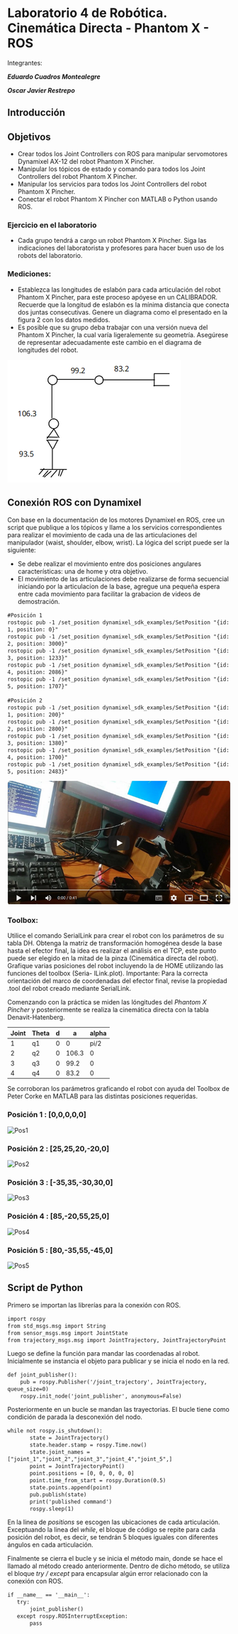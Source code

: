# Laboratorio 4 de Robótica. Cinemática Directa - Phantom X - ROS
Integrantes:

***Eduardo Cuadros Montealegre***

***Oscar Javier Restrepo***


## Introducción

## Objetivos
- Crear todos los Joint Controllers con ROS para manipular servomotores Dynamixel AX-12 del robot Phantom
X Pincher.
- Manipular los tópicos de estado y comando para todos los Joint Controllers del robot Phantom X Pincher.
- Manipular los servicios para todos los Joint Controllers del robot Phantom X Pincher.
- Conectar el robot Phantom X Pincher con MATLAB o Python usando ROS.

### Ejercicio en el laboratorio
- Cada grupo tendrá a cargo un robot Phantom X Pincher. Siga las indicaciones del laboratorista y profesores
para hacer buen uso de los robots del laboratorio.

### Mediciones:
- Establezca las longitudes de eslabón para cada articulación del robot Phantom X Pincher, para este proceso
apóyese en un CALIBRADOR. Recuerde que la longitud de eslabón es la mı́nima distancia que conecta dos
juntas consecutivas. Genere un diagrama como el presentado en la figura 2 con los datos medidos.
- Es posible que su grupo deba trabajar con una versión nueva del Phantom X Pincher, la cual varı́a ligeralemente su geometrı́a. Asegúrese de representar adecuadamente este cambio en el diagrama de longitudes del robot.

![image](https://github.com/EdoCuadros/Lab4/blob/main/images/DH1.png)

## Conexión ROS con Dynamixel
Con base en la documentación de los motores Dynamixel en ROS, cree un script que publique a los tópicos
y llame a los servicios correspondientes para realizar el movimiento de cada una de las articulaciones del
manipulador (waist, shoulder, elbow, wrist). La lógica del script puede ser la siguiente:
- Se debe realizar el movimiento entre dos posiciones angulares caracterı́sticas: una de home y otra objetivo.
- El movimiento de las articulaciones debe realizarse de forma secuencial iniciando por la articulacion de
la base, agregue una pequeña espera entre cada movimiento para facilitar la grabacion de videos de
demostración.

```
#Posición 1
rostopic pub -1 /set_position dynamixel_sdk_examples/SetPosition "{id: 1, position: 0}"
rostopic pub -1 /set_position dynamixel_sdk_examples/SetPosition "{id: 2, position: 3000}"
rostopic pub -1 /set_position dynamixel_sdk_examples/SetPosition "{id: 3, position: 1233}"
rostopic pub -1 /set_position dynamixel_sdk_examples/SetPosition "{id: 4, position: 2086}"
rostopic pub -1 /set_position dynamixel_sdk_examples/SetPosition "{id: 5, position: 1707}"

#Posición 2
rostopic pub -1 /set_position dynamixel_sdk_examples/SetPosition "{id: 1, position: 200}"
rostopic pub -1 /set_position dynamixel_sdk_examples/SetPosition "{id: 2, position: 2800}"
rostopic pub -1 /set_position dynamixel_sdk_examples/SetPosition "{id: 3, position: 1380}"
rostopic pub -1 /set_position dynamixel_sdk_examples/SetPosition "{id: 4, position: 1700}"
rostopic pub -1 /set_position dynamixel_sdk_examples/SetPosition "{id: 5, position: 2483}"

```
[![Mirar el video](https://github.com/EdoCuadros/Lab4/blob/main/images/ros1.png)](https://youtu.be/--UTZC1VN2I)
### Toolbox:
Utilice el comando SerialLink para crear el robot con los parámetros de su tabla DH.
Obtenga la matriz de transformación homogénea desde la base hasta el efector final, la idea es realizar el
análisis en el TCP, este punto puede ser elegido en la mitad de la pinza (Cinemática directa del robot).
Grafique varias posiciones del robot incluyendo la de HOME utilizando las funciones del toolbox (Seria-
lLink.plot).
Importante: Para la correcta orientación del marco de coordenadas del efector final, revise la propiedad .tool
del robot creado mediante SerialLink.

Comenzando con la práctica se miden las lóngitudes del _Phantom X Pincher_ y posteriormente se realiza la cinemática directa con la tabla Denavit-Hatenberg.

| Joint | Theta | d | a | alpha |
| -------- | -------- | -------- | -------- | -------- |
| 1  | q1     | 0    | 0 | pi/2 |
| 2  | q2     | 0    | 106.3 | 0 |
| 3  | q3     | 0    | 99.2 | 0 
| 4  | q4     | 0    | 83.2 | 0 |

Se corroboran los parámetros graficando el robot con ayuda del Toolbox de Peter Corke en MATLAB para las distintas posiciones requeridas.

### Posición 1 : [0,0,0,0,0]
![Pos1](https://github.com/EdoCuadros/Lab4/assets/69473568/af1eb7d9-7ec5-4e08-8a30-e20c4c12faee)

### Posición 2 : [25,25,20,-20,0]
![Pos2](https://github.com/EdoCuadros/Lab4/assets/69473568/827ea91f-dc1e-46da-b074-aa0c2a0c5f55)

### Posición 3 : [-35,35,-30,30,0]
![Pos3](https://github.com/EdoCuadros/Lab4/assets/69473568/b532adfb-e141-4b63-b66a-bd9abf3b0680)

### Posición 4 : [85,-20,55,25,0]
![Pos4](https://github.com/EdoCuadros/Lab4/assets/69473568/e099b85a-544e-4704-ac2e-6695442da6a0)

### Posición 5 : [80,-35,55,-45,0]
![Pos5](https://github.com/EdoCuadros/Lab4/assets/69473568/79b82139-c8c4-43bc-8d63-7a876d5ba62f)

## Script de Python

Primero se importan las librerías para la conexión con ROS.

```
import rospy
from std_msgs.msg import String
from sensor_msgs.msg import JointState
from trajectory_msgs.msg import JointTrajectory, JointTrajectoryPoint
```
Luego se define la función para mandar las coordenadas al robot. Inicialmente se instancia el objeto para publicar y se inicia el nodo en la red.

```
def joint_publisher():
    pub = rospy.Publisher('/joint_trajectory', JointTrajectory, queue_size=0)
    rospy.init_node('joint_publisher', anonymous=False)
 ```
Posteriormente en un bucle se mandan las trayectorias. El bucle tiene como condición de parada la desconexión del nodo. 
 ```
while not rospy.is_shutdown():
        state = JointTrajectory()
        state.header.stamp = rospy.Time.now()
        state.joint_names = ["joint_1","joint_2","joint_3","joint_4","joint_5",]
        point = JointTrajectoryPoint()
        point.positions = [0, 0, 0, 0, 0]    
        point.time_from_start = rospy.Duration(0.5)
        state.points.append(point)
        pub.publish(state)
        print('published command')
        rospy.sleep(1)
 ```
En la linea de _positions_ se escogen las ubicaciones de cada articulación. Exceptuando la linea del _while_, el bloque de código se repite para cada posición del robot, es decir, se tendrán 5 bloques iguales con diferentes ángulos en cada articulación.

Finalmente se cierra el bucle y se inicia el método main, donde se hace el llamado al método creado anteriormente. Dentro de dicho método, se utiliza el bloque _try / except_ para encapsular algún error relacionado con la conexión con ROS.

 ```
if __name__ == '__main__':
    try:
        joint_publisher()
    except rospy.ROSInterruptException:
        pass
 ```
